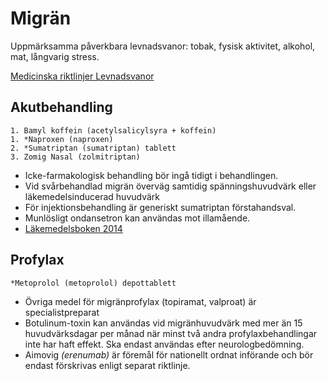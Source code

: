 Migrän
======

Uppmärksamma påverkbara levnadsvanor: tobak, fysisk aktivitet, alkohol, mat, långvarig stress.

[Medicinska riktlinjer Levnadsvanor](http://www.regionkronoberg.se/vardgivare/vardriktlinjer/medicinska-riktlinjer/levnadsvanor/)

Akutbehandling
--------------

    1. Bamyl koffein (acetylsalicylsyra + koffein)
    1. *Naproxen (naproxen)
    2. *Sumatriptan (sumatriptan) tablett
    3. Zomig Nasal (zolmitriptan)

-   Icke-farmakologisk behandling bör ingå tidigt i behandlingen. 
-   Vid svårbehandlad migrän överväg samtidig spänningshuvudvärk eller
    läkemedelsinducerad huvudvärk
-   För injektionsbehandling är generiskt sumatriptan förstahandsval.
-   Munlösligt ondansetron kan användas mot illamående.
-   [Läkemedelsboken 2014](http://lakemedelsboken.se/kapitel/neurologi/huvudvark.html)

Profylax
--------

    *Metoprolol (metoprolol) depottablett

-   Övriga medel för migränprofylax (topiramat, valproat) är
    specialistpreparat
-   Botulinum-toxin kan användas vid migränhuvudvärk med mer än 15
    huvudvärksdagar per månad när minst två andra profylaxbehandlingar
    inte har haft effekt. Ska endast användas efter neurologbedömning.
-   Aimovig *(erenumab)* är föremål för nationellt ordnat införande och
    bör endast förskrivas enligt separat riktlinje.
